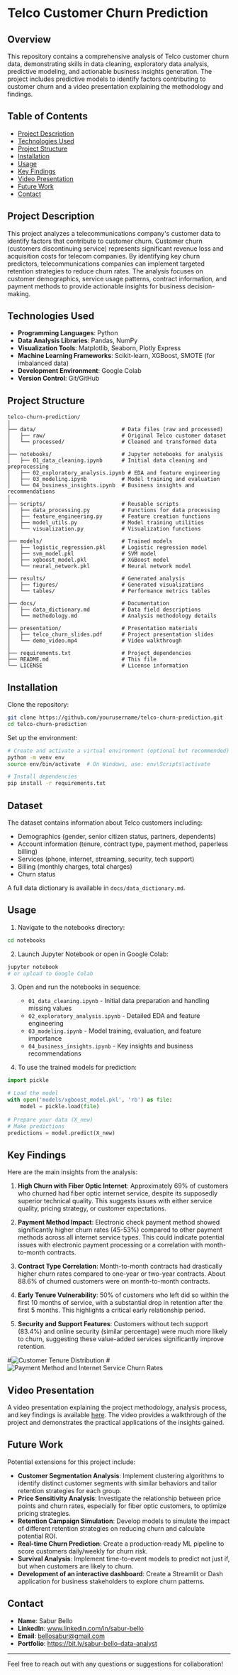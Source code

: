 # Telco Customer Churn Prediction

## Overview
This repository contains a comprehensive analysis of Telco customer churn data, demonstrating skills in data cleaning, exploratory data analysis, predictive modeling, and actionable business insights generation. The project includes predictive models to identify factors contributing to customer churn and a video presentation explaining the methodology and findings.

## Table of Contents
- [Project Description](#project-description)
- [Technologies Used](#technologies-used)
- [Project Structure](#project-structure)
- [Installation](#installation)
- [Usage](#usage)
- [Key Findings](#key-findings)
- [Video Presentation](#video-presentation)
- [Future Work](#future-work)
- [Contact](#contact)

## Project Description
This project analyzes a telecommunications company's customer data to identify factors that contribute to customer churn. Customer churn (customers discontinuing service) represents significant revenue loss and acquisition costs for telecom companies. By identifying key churn predictors, telecommunications companies can implement targeted retention strategies to reduce churn rates. The analysis focuses on customer demographics, service usage patterns, contract information, and payment methods to provide actionable insights for business decision-making.

## Technologies Used
- **Programming Languages**: Python
- **Data Analysis Libraries**: Pandas, NumPy
- **Visualization Tools**: Matplotlib, Seaborn, Plotly Express
- **Machine Learning Frameworks**: Scikit-learn, XGBoost, SMOTE (for imbalanced data)
- **Development Environment**: Google Colab
- **Version Control**: Git/GitHub

## Project Structure
```
telco-churn-prediction/
│
├── data/                           # Data files (raw and processed)
│   ├── raw/                        # Original Telco customer dataset
│   └── processed/                  # Cleaned and transformed data
│
├── notebooks/                      # Jupyter notebooks for analysis
│   ├── 01_data_cleaning.ipynb      # Initial data cleaning and preprocessing
│   ├── 02_exploratory_analysis.ipynb # EDA and feature engineering
│   ├── 03_modeling.ipynb           # Model training and evaluation
│   └── 04_business_insights.ipynb  # Business insights and recommendations
│
├── scripts/                        # Reusable scripts
│   ├── data_processing.py          # Functions for data processing
│   ├── feature_engineering.py      # Feature creation functions
│   ├── model_utils.py              # Model training utilities
│   └── visualization.py            # Visualization functions
│
├── models/                         # Trained models
│   ├── logistic_regression.pkl     # Logistic regression model
│   ├── svm_model.pkl               # SVM model
│   ├── xgboost_model.pkl           # XGBoost model
│   └── neural_network.pkl          # Neural network model
│
├── results/                        # Generated analysis
│   ├── figures/                    # Generated visualizations
│   └── tables/                     # Performance metrics tables
│
├── docs/                           # Documentation
│   ├── data_dictionary.md          # Data field descriptions
│   └── methodology.md              # Analysis methodology details
│
├── presentation/                   # Presentation materials
│   ├── telco_churn_slides.pdf      # Project presentation slides
│   └── demo_video.mp4              # Video walkthrough
│
├── requirements.txt                # Project dependencies
├── README.md                       # This file
└── LICENSE                         # License information
```

## Installation

Clone the repository:
```bash
git clone https://github.com/yourusername/telco-churn-prediction.git
cd telco-churn-prediction
```

Set up the environment:
```bash
# Create and activate a virtual environment (optional but recommended)
python -m venv env
source env/bin/activate  # On Windows, use: env\Scripts\activate

# Install dependencies
pip install -r requirements.txt
```

## Dataset

The dataset contains information about Telco customers including:
- Demographics (gender, senior citizen status, partners, dependents)
- Account information (tenure, contract type, payment method, paperless billing)
- Services (phone, internet, streaming, security, tech support)
- Billing (monthly charges, total charges)
- Churn status

A full data dictionary is available in `docs/data_dictionary.md`.

## Usage

1. Navigate to the notebooks directory:
```bash
cd notebooks
```

2. Launch Jupyter Notebook or open in Google Colab:
```bash
jupyter notebook
# or upload to Google Colab
```

3. Open and run the notebooks in sequence:
   - `01_data_cleaning.ipynb` - Initial data preparation and handling missing values
   - `02_exploratory_analysis.ipynb` - Detailed EDA and feature engineering
   - `03_modeling.ipynb` - Model training, evaluation, and feature importance
   - `04_business_insights.ipynb` - Key insights and business recommendations

4. To use the trained models for prediction:
```python
import pickle

# Load the model
with open('models/xgboost_model.pkl', 'rb') as file:
    model = pickle.load(file)
    
# Prepare your data (X_new)
# Make predictions
predictions = model.predict(X_new)
```

## Key Findings

Here are the main insights from the analysis:

1. **High Churn with Fiber Optic Internet**: Approximately 69% of customers who churned had fiber optic internet service, despite its supposedly superior technical quality. This suggests issues with either service quality, pricing strategy, or customer expectations.

2. **Payment Method Impact**: Electronic check payment method showed significantly higher churn rates (45-53%) compared to other payment methods across all internet service types. This could indicate potential issues with electronic payment processing or a correlation with month-to-month contracts.

3. **Contract Type Correlation**: Month-to-month contracts had drastically higher churn rates compared to one-year or two-year contracts. About 88.6% of churned customers were on month-to-month contracts.

4. **Early Tenure Vulnerability**: 50% of customers who left did so within the first 10 months of service, with a substantial drop in retention after the first 5 months. This highlights a critical early relationship period.

5. **Security and Support Features**: Customers without tech support (83.4%) and online security (similar percentage) were much more likely to churn, suggesting these value-added services significantly improve retention.

#![Customer Tenure Distribution](https://github.com/SaburBello/Telco-Customer-Prediction/edit/main/Customer%20tenure%20distribution_telco.png)
#![Payment Method and Internet Service Churn Rates](https://github.com/SaburBello/Telco-Customer-Prediction/edit/main/Payment%20method%20and%20Internet%20service_telco.png)

## Video Presentation

A video presentation explaining the project methodology, analysis process, and key findings is available [here](https://www.veed.io/view/d7b7f3f5-d0c6-40cc-9fa1-5872f62b6acb?panel=share&sharingWidget=true). The video provides a walkthrough of the project and demonstrates the practical applications of the insights gained.

## Future Work

Potential extensions for this project include:

- **Customer Segmentation Analysis**: Implement clustering algorithms to identify distinct customer segments with similar behaviors and tailor retention strategies for each group.
- **Price Sensitivity Analysis**: Investigate the relationship between price points and churn rates, especially for fiber optic customers, to optimize pricing strategies.
- **Retention Campaign Simulation**: Develop models to simulate the impact of different retention strategies on reducing churn and calculate potential ROI.
- **Real-time Churn Prediction**: Create a production-ready ML pipeline to score customers daily/weekly for churn risk.
- **Survival Analysis**: Implement time-to-event models to predict not just if, but when customers are likely to churn.
- **Development of an interactive dashboard**: Create a Streamlit or Dash application for business stakeholders to explore churn patterns.

## Contact

- **Name**: Sabur Bello
- **LinkedIn**: www.linkedin.com/in/sabur-bello
- **Email**: bellosabur@gmail.com
- **Portfolio**: https://bit.ly/sabur-bello-data-analyst

---

Feel free to reach out with any questions or suggestions for collaboration!
